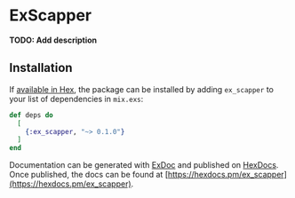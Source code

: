 # ExScapper

**TODO: Add description**

## Installation

If [available in Hex](https://hex.pm/docs/publish), the package can be installed
by adding `ex_scapper` to your list of dependencies in `mix.exs`:

```elixir
def deps do
  [
    {:ex_scapper, "~> 0.1.0"}
  ]
end
```

Documentation can be generated with [ExDoc](https://github.com/elixir-lang/ex_doc)
and published on [HexDocs](https://hexdocs.pm). Once published, the docs can
be found at [https://hexdocs.pm/ex_scapper](https://hexdocs.pm/ex_scapper).

